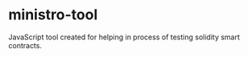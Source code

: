 # ministro-tool
JavaScript tool created for helping in process of testing solidity smart contracts.
